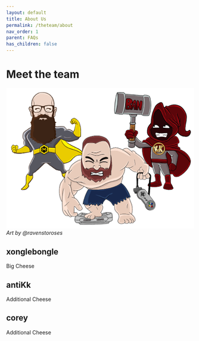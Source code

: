 ```yaml
---
layout: default
title: About Us
permalink: /theteam/about
nav_order: 1
parent: FAQs
has_children: false
---
```


# Meet the team
![](assets/images/team_muos.png)
_Art by @ravenstoroses_

## xonglebongle
Big Cheese

## antiKk
Additional Cheese

## corey
Additional Cheese
